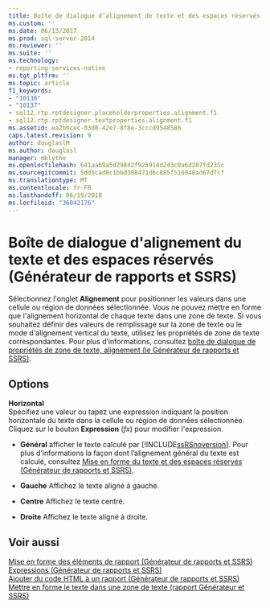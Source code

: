 ```yaml
---
title: Boîte de dialogue d’alignement de texte et des espaces réservés (Générateur de rapports et SSRS) | Documents Microsoft
ms.custom: ''
ms.date: 06/13/2017
ms.prod: sql-server-2014
ms.reviewer: ''
ms.suite: ''
ms.technology:
- reporting-services-native
ms.tgt_pltfrm: ''
ms.topic: article
f1_keywords:
- "10136"
- "10137"
- sql12.rtp.rptdesigner.placeholderproperties.alignment.f1
- sql12.rtp.rptdesigner.textproperties.alignment.f1
ms.assetid: ea2bbcec-03d8-42e7-8f8e-3cccd9548586
caps.latest.revision: 9
author: douglaslM
ms.author: douglasl
manager: mblythe
ms.openlocfilehash: 641aab9a5d29842f925914d243c0a6d207fd235c
ms.sourcegitcommit: 5dd5cad0c1bbd308471d6c885f516948ad67dfcf
ms.translationtype: MT
ms.contentlocale: fr-FR
ms.lasthandoff: 06/19/2018
ms.locfileid: "36042176"
---
```

# <a name="alignment-dialog-box-for-text-and-placeholders-report-builder-and-ssrs"></a>Boîte de dialogue d'alignement du texte et des espaces réservés (Générateur de rapports et SSRS)
  Sélectionnez l'onglet **Alignement** pour positionner les valeurs dans une cellule ou région de données sélectionnée. Vous ne pouvez mettre en forme que l'alignement horizontal de chaque texte dans une zone de texte. Si vous souhaitez définir des valeurs de remplissage sur la zone de texte ou le mode d'alignement vertical du texte, utilisez les propriétés de zone de texte correspondantes. Pour plus d’informations, consultez [boîte de dialogue de propriétés de zone de texte, alignement &#40;le Générateur de rapports et SSRS&#41;](../../2014/reporting-services/text-box-properties-dialog-box-alignment-report-builder-and-ssrs.md).  
  
## <a name="options"></a>Options  
 **Horizontal**  
 Spécifiez une valeur ou tapez une expression indiquant la position horizontale du texte dans la cellule ou région de données sélectionnée. Cliquez sur le bouton **Expression** (*fx*) pour modifier l'expression.  
  
-   **Général** afficher le texte calculé par [!INCLUDE[ssRSnoversion](../includes/ssrsnoversion-md.md)]. Pour plus d’informations la façon dont l’alignement général du texte est calculé, consultez [Mise en forme du texte et des espaces réservés &#40;Générateur de rapports et SSRS&#41;](report-design/formatting-text-and-placeholders-report-builder-and-ssrs.md).  
  
-   **Gauche** Affichez le texte aligné à gauche.  
  
-   **Centre** Affichez le texte centré.  
  
-   **Droite** Affichez le texte aligné à droite.  
  
## <a name="see-also"></a>Voir aussi  
 [Mise en forme des éléments de rapport &#40;Générateur de rapports et SSRS&#41;](report-design/formatting-report-items-report-builder-and-ssrs.md)   
 [Expressions &#40;Générateur de rapports et SSRS&#41;](report-design/expressions-report-builder-and-ssrs.md)   
 [Ajouter du code HTML à un rapport &#40;Générateur de rapports et SSRS&#41;](report-design/add-html-into-a-report-report-builder-and-ssrs.md)   
 [Mettre en forme le texte dans une zone de texte &#40;rapport Générateur et SSRS&#41;](report-design/format-text-in-a-text-box-report-builder-and-ssrs.md)  
  
  
